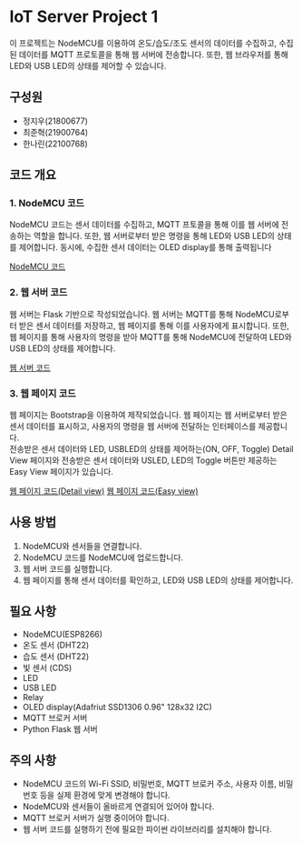 # IoT Server Project 1

이 프로젝트는 NodeMCU를 이용하여 온도/습도/조도 센서의 데이터를 수집하고, 수집된 데이터를 MQTT 프로토콜을 통해 웹 서버에 전송합니다. 또한, 웹 브라우저를 통해 LED와 USB LED의 상태를 제어할 수 있습니다.
## 구성원
- 정지우(21800677)
- 최준혁(21900764) 
- 한나린(22100768)

## 코드 개요


### 1. NodeMCU 코드

NodeMCU 코드는 센서 데이터를 수집하고, MQTT 프토콜을 통해 이를 웹 서버에 전송하는 역할을 합니다. 또한, 웹 서버로부터 받은 명령을 통해 LED와 USB LED의 상태를 제어합니다. 동시에, 수집한 센서 데이터는 OLED display를 통해 출력됩니다 

[NodeMCU 코드](https://github.com/DolmaengC/IoT_server/blob/c7bd96caf1aaaa51e9656ce9221cfe8514bfdad4/Design/Arduino/project1/project1.ino)

### 2. 웹 서버 코드 

웹 서버는 Flask 기반으로 작성되었습니다. 웹 서버는 MQTT를 통해 NodeMCU로부터 받은 센서 데이터를 저장하고, 웹 페이지를 통해 이를 사용자에게 표시합니다. 또한, 웹 페이지를 통해 사용자의 명령을 받아 MQTT를 통해 NodeMCU에 전달하여 LED와 USB LED의 상태를 제어합니다. 

[웹 서버 코드](https://github.com/DolmaengC/IoT_server/blob/caca4eda117c139555ffdad51d6faab500827d9a/Design/templates/index.html)   

### 3. 웹 페이지 코드

웹 페이지는 Bootstrap을 이용하여 제작되었습니다. 웹 페이지는 웹 서버로부터 받은 센서 데이터를 표시하고, 사용자의 명령을 웹 서버에 전달하는 인터페이스를 제공합니다.   
전송받은 센서 데이터와 LED, USBLED의 상태를 제어하는(ON, OFF, Toggle) Detail View 페이지와 전송받은 센서 데이터와 USLED, LED의 Toggle 버튼만 제공하는 Easy View 페이지가 있습니다.

[웹 페이지 코드(Detail view)](https://github.com/DolmaengC/IoT_server/blob/c7bd96caf1aaaa51e9656ce9221cfe8514bfdad4/Design/templates/index.html)
[웹 페이지 코드(Easy view)](https://github.com/DolmaengC/IoT_server/blob/c7bd96caf1aaaa51e9656ce9221cfe8514bfdad4/Design/templates/index_easy_view.html)

## 사용 방법

1. NodeMCU와 센서들을 연결합니다.
2. NodeMCU 코드를 NodeMCU에 업로드합니다.
3. 웹 서버 코드를 실행합니다.
4. 웹 페이지를 통해 센서 데이터를 확인하고, LED와 USB LED의 상태를 제어합니다.

## 필요 사항

- NodeMCU(ESP8266)
- 온도 센서 (DHT22)
- 습도 센서 (DHT22)
- 빛 센서 (CDS)
- LED
- USB LED
- Relay
- OLED display(Adafriut SSD1306 0.96" 128x32 I2C)
- MQTT 브로커 서버
- Python Flask 웹 서버

## 주의 사항

- NodeMCU 코드의 Wi-Fi SSID, 비밀번호, MQTT 브로커 주소, 사용자 이름, 비밀번호 등을 실제 환경에 맞게 변경해야 합니다.
- NodeMCU와 센서들이 올바르게 연결되어 있어야 합니다.
- MQTT 브로커 서버가 실행 중이어야 합니다.
- 웹 서버 코드를 실행하기 전에 필요한 파이썬 라이브러리를 설치해야 합니다.
